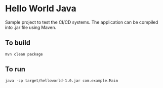 # Hello World Java
Sample project to test the CI/CD systems. The application can be compiled into .jar file using Maven.

To build
--------
    mvn clean package

To run
------
    java -cp target/helloworld-1.0.jar com.example.Main

